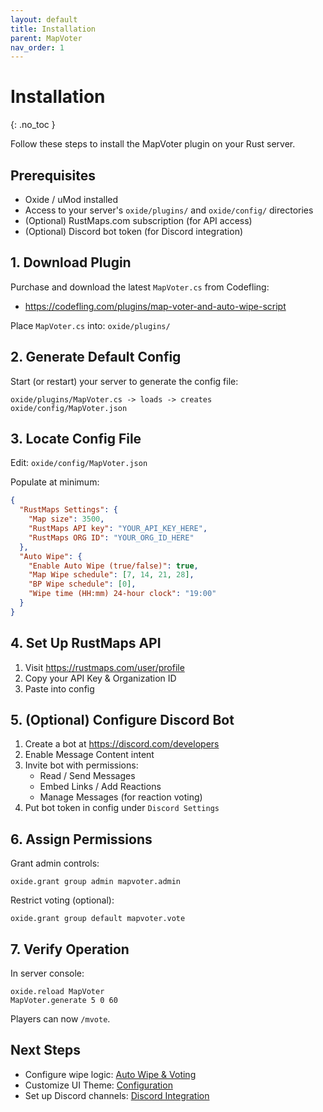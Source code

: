 ```yaml
---
layout: default
title: Installation
parent: MapVoter
nav_order: 1
---
```


# Installation
{: .no_toc }

Follow these steps to install the MapVoter plugin on your Rust server.

## Prerequisites

- Oxide / uMod installed
- Access to your server's `oxide/plugins/` and `oxide/config/` directories
- (Optional) RustMaps.com subscription (for API access)
- (Optional) Discord bot token (for Discord integration)

## 1. Download Plugin

Purchase and download the latest `MapVoter.cs` from Codefling:
- https://codefling.com/plugins/map-voter-and-auto-wipe-script

Place `MapVoter.cs` into: `oxide/plugins/`

## 2. Generate Default Config

Start (or restart) your server to generate the config file:
```
oxide/plugins/MapVoter.cs -> loads -> creates oxide/config/MapVoter.json
```

## 3. Locate Config File

Edit: `oxide/config/MapVoter.json`

Populate at minimum:
```json
{
  "RustMaps Settings": {
    "Map size": 3500,
    "RustMaps API key": "YOUR_API_KEY_HERE",
    "RustMaps ORG ID": "YOUR_ORG_ID_HERE"
  },
  "Auto Wipe": {
    "Enable Auto Wipe (true/false)": true,
    "Map Wipe schedule": [7, 14, 21, 28],
    "BP Wipe schedule": [0],
    "Wipe time (HH:mm) 24-hour clock": "19:00"
  }
}
```

## 4. Set Up RustMaps API

1. Visit https://rustmaps.com/user/profile
2. Copy your API Key & Organization ID
3. Paste into config

## 5. (Optional) Configure Discord Bot

1. Create a bot at https://discord.com/developers
2. Enable Message Content intent
3. Invite bot with permissions:
   - Read / Send Messages
   - Embed Links / Add Reactions
   - Manage Messages (for reaction voting)
4. Put bot token in config under `Discord Settings`

## 6. Assign Permissions

Grant admin controls:
```
oxide.grant group admin mapvoter.admin
```
Restrict voting (optional):
```
oxide.grant group default mapvoter.vote
```

## 7. Verify Operation

In server console:
```
oxide.reload MapVoter
MapVoter.generate 5 0 60
```
Players can now `/mvote`.

## Next Steps

- Configure wipe logic: [Auto Wipe & Voting](/docs/wipe-scheduling)
- Customize UI Theme: [Configuration](/docs/configuration#ui-theme-system)
- Set up Discord channels: [Discord Integration](/docs/discord)
